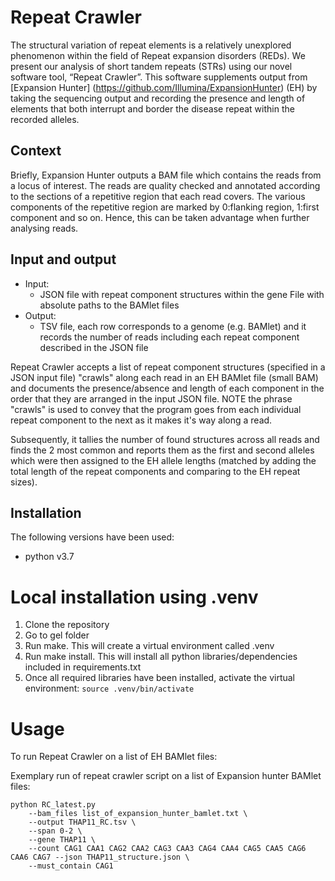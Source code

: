 # Repeat Crawler
The structural variation of repeat elements is a relatively unexplored phenomenon within the field of Repeat expansion disorders (REDs). We present our analysis of short tandem repeats (STRs) using our novel software tool, “Repeat Crawler”. This software supplements output from [Expansion Hunter] (https://github.com/Illumina/ExpansionHunter) (EH) by taking the sequencing output and recording the presence and length of elements that both interrupt and border the disease repeat within the recorded alleles.

## Context
Briefly, Expansion Hunter outputs a BAM file which contains the reads from a locus of interest. The reads are quality checked and annotated according to the sections of a repetitive region that each read covers. The various components of the repetitive region are marked by 0:flanking region, 1:first component and so on. Hence, this can be taken advantage when further analysing reads.

## Input and output
- Input:
    - JSON file with repeat component structures within the gene
File with absolute paths to the BAMlet files
- Output:
    - TSV file, each row corresponds to a genome (e.g. BAMlet) and it records the number of reads including each repeat component described in the JSON file


Repeat Crawler accepts a list of repeat component structures (specified in a JSON input file) "crawls" along each read in an EH BAMlet file (small BAM) and documents the presence/absence and length of each component in the order that they are arranged in the input JSON file. NOTE the phrase "crawls" is used to convey that the program goes from each individual repeat component to the next as it makes it's way along a read.

Subsequently, it tallies the number of found structures across all reads and finds the 2 most common and reports them as the first and second alleles which were then assigned to the EH allele lengths (matched by adding the total length of the repeat components and comparing to the EH repeat sizes).

## Installation
The following versions have been used:

* python v3.7

# Local installation using .venv
1. Clone the repository
2. Go to gel folder
3. Run make. This will create a virtual environment called .venv
4. Run make install. This will install all python libraries/dependencies included in requirements.txt
5. Once all required libraries have been installed, activate the virtual environment:
```source .venv/bin/activate```
# Usage
To run Repeat Crawler on a list of EH BAMlet files:

Exemplary run of repeat crawler script on a list of Expansion hunter BAMlet files:

```
python RC_latest.py 
    --bam_files list_of_expansion_hunter_bamlet.txt \
    --output THAP11_RC.tsv \
    --span 0-2 \
    --gene THAP11 \
    --count CAG1 CAA1 CAG2 CAA2 CAG3 CAA3 CAG4 CAA4 CAG5 CAA5 CAG6 CAA6 CAG7 --json THAP11_structure.json \
    --must_contain CAG1
```
